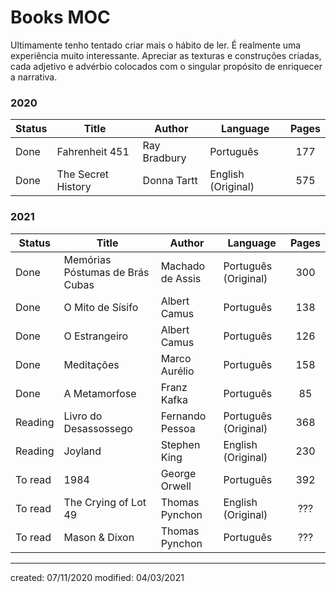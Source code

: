 # Books MOC 
Ultimamente tenho tentado criar mais o hábito de ler. É realmente uma experiência muito interessante. Apreciar as texturas e construções criadas, cada adjetivo e advérbio colocados com o singular propósito de enriquecer a narrativa.

### 2020
| Status  | Title                           | Author           | Language             | Pages |
| ------- | ------------------------------- | ---------------- | -------------------- |:-----:|
| Done    | Fahrenheit 451                  | Ray Bradbury     | Português            |  177  |
| Done    | The Secret History              | Donna Tartt      | English (Original)   |  575  |

### 2021
| Status  | Title                           | Author           | Language             | Pages |
| ------- | ------------------------------- | ---------------- | -------------------- |:-----:|
| Done    | Memórias Póstumas de Brás Cubas | Machado de Assis | Português (Original) |  300  |
| Done    | O Mito de Sísifo                | Albert Camus     | Português            |  138  |
| Done    | O Estrangeiro                   | Albert Camus     | Português            |  126  |
| Done    | Meditações                      | Marco Aurélio    | Português            |  158  |
| Done    | A Metamorfose                   | Franz Kafka      | Português            |  85   |
| Reading | Livro do Desassossego           | Fernando Pessoa  | Português (Original) |  368  |
| Reading | Joyland                         | Stephen King     | English (Original)   |  230  |
| To read | 1984                            | George Orwell    | Português            |  392  |
| To read | The Crying of Lot 49            | Thomas Pynchon   | English (Original)   |  ???  |
| To read | Mason & Dixon                   | Thomas Pynchon   | Português            |  ???  |

---

created: 07/11/2020
modified: 04/03/2021